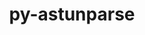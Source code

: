 ---
title: "py-astunparse"
layout: cache
categories: [package, develop-2023-06-25]
meta: {"versions": ["1.6.3"], "compilers": ["gcc@=11.1.0", "gcc@=11.3.0"], "oss": ["ubuntu20.04", "ubuntu22.04"], "platforms": ["linux"], "targets": ["ppc64le", "x86_64_v3"], "stacks": ["e4s", "e4s-power", "ml-linux-x86_64-cpu", "ml-linux-x86_64-cuda", "ml-linux-x86_64-rocm", "root"], "num_specs": 3, "num_specs_by_stack": {"ml-linux-x86_64-cpu": 1, "ml-linux-x86_64-cuda": 1, "ml-linux-x86_64-rocm": 1, "root": 3, "e4s": 1, "e4s-power": 1}}
spec_details: [{"hash": "cq7dacyh43cn7gt7reit2gwppfdoadum", "compiler": "gcc@=11.3.0", "versions": ["1.6.3"], "os": "ubuntu22.04", "platform": "linux", "target": "x86_64_v3", "variants": ["build_system=python_pip"], "stacks": ["ml-linux-x86_64-cpu", "ml-linux-x86_64-cuda", "ml-linux-x86_64-rocm", "root"], "size": "-", "tarball": "https://binaries.spack.io/releases/develop-2023-06-25/build_cache/linux-ubuntu22.04-x86_64_v3/gcc-11.3.0/py-astunparse-1.6.3/linux-ubuntu22.04-x86_64_v3-gcc-11.3.0-py-astunparse-1.6.3-cq7dacyh43cn7gt7reit2gwppfdoadum.spack"}, {"hash": "tljxtsldzitcoopcw4iywppb7cr4mujc", "compiler": "gcc@=11.1.0", "versions": ["1.6.3"], "os": "ubuntu20.04", "platform": "linux", "target": "x86_64_v3", "variants": ["build_system=python_pip"], "stacks": ["root", "e4s"], "size": "-", "tarball": "https://binaries.spack.io/releases/develop-2023-06-25/build_cache/linux-ubuntu20.04-x86_64_v3/gcc-11.1.0/py-astunparse-1.6.3/linux-ubuntu20.04-x86_64_v3-gcc-11.1.0-py-astunparse-1.6.3-tljxtsldzitcoopcw4iywppb7cr4mujc.spack"}, {"hash": "vwegctua3b6ew6ceerqovltvencu6gkh", "compiler": "gcc@=11.1.0", "versions": ["1.6.3"], "os": "ubuntu20.04", "platform": "linux", "target": "ppc64le", "variants": ["build_system=python_pip"], "stacks": ["root", "e4s-power"], "size": "-", "tarball": "https://binaries.spack.io/releases/develop-2023-06-25/build_cache/linux-ubuntu20.04-ppc64le/gcc-11.1.0/py-astunparse-1.6.3/linux-ubuntu20.04-ppc64le-gcc-11.1.0-py-astunparse-1.6.3-vwegctua3b6ew6ceerqovltvencu6gkh.spack"}]
---